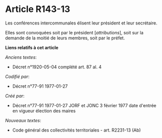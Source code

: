 # Article R143-13

Les conférences intercommunales élisent leur président et leur secrétaire. 

Elles sont convoquées soit par le président [*attributions*], soit sur la demande de la moitié de leurs membres, soit par le
préfet.

**Liens relatifs à cet article**

_Anciens textes_:

  - Décret n°1920-05-04 complété art. 87 al. 4

_Codifié par_:

  - Décret n°77-91 1977-01-27

_Créé par_:

  - Décret n°77-91 1977-01-27 JORF et JONC 3 février 1977 date d'entrée en vigueur élection des maires

_Nouveaux textes_:

  - Code général des collectivités territoriales - art. R2231-13 (Ab)
